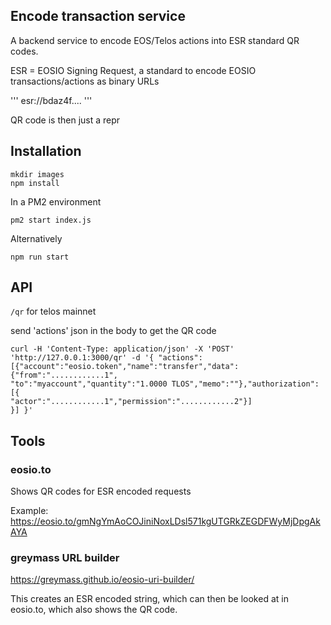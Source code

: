 ## Encode transaction service

A backend service to encode EOS/Telos actions into ESR standard QR codes. 

ESR = EOSIO Signing Request, a standard to encode EOSIO transactions/actions as binary URLs

'''
esr://bdaz4f.... 
'''

QR code is then just a repr

## Installation

```
mkdir images
npm install
```
In a PM2 environment
```
pm2 start index.js
```
Alternatively
```
npm run start
```

## API

```/qr``` for telos mainnet

send 'actions' json in the body to get the QR code
```
curl -H 'Content-Type: application/json' -X 'POST' 'http://127.0.0.1:3000/qr' -d '{ "actions":[{"account":"eosio.token","name":"transfer","data":{"from":"............1",
"to":"myaccount","quantity":"1.0000 TLOS","memo":""},"authorization":[{
"actor":"............1","permission":"............2"}]
}] }'
```


## Tools 

### eosio.to
Shows QR codes for ESR encoded requests

Example:
https://eosio.to/gmNgYmAoCOJiniNoxLDsl571kgUTGRkZEGDFWyMjDpgAkAYA

### greymass URL builder
https://greymass.github.io/eosio-uri-builder/

This creates an ESR encoded string, which can then be looked at in eosio.to, which also shows the QR code.

